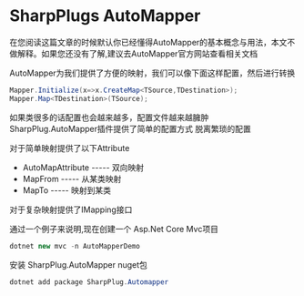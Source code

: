 # SharpPlugs AutoMapper

在您阅读这篇文章的时候默认你已经懂得AutoMapper的基本概念与用法，本文不做解释。如果您还没有了解,建议去AutoMapper官方网站查看相关文档

AutoMapper为我们提供了方便的映射，我们可以像下面这样配置，然后进行转换
```c#
Mapper.Initialize(x=>x.CreateMap<TSource,TDestination>);
Mapper.Map<TDestination>(TSource);
```
如果类很多的话配置也会越来越多，配置文件越来越臃肿
SharpPlug.AutoMapper插件提供了简单的配置方式 脱离繁琐的配置

对于简单映射提供了以下Attribute

- AutoMapAttribute ----- 双向映射
- MapFrom   -----   从某类映射
- MapTo  -----   映射到某类

对于复杂映射提供了IMapping接口

通过一个例子来说明,现在创建一个 Asp.Net Core Mvc项目
```c#
dotnet new mvc -n AutoMapperDemo
```
安装 SharpPlug.AutoMapper nuget包
```c#
dotnet add package SharpPlug.Automapper
```


